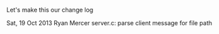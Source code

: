 Let's make this our change log

Sat, 19 Oct 2013	Ryan Mercer
server.c: parse client message for file path

